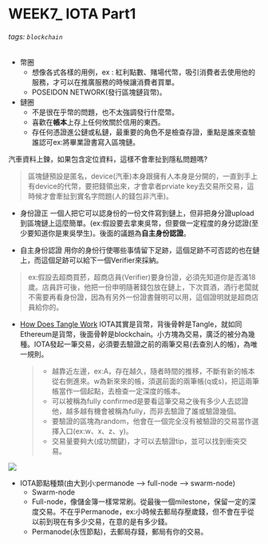 # WEEK7_ IOTA Part1
###### tags: `blockchain`

- 幣圈
    - 想像各式各樣的用例，ex : 紅利點數、賭場代幣，吸引消費者去使用他的服務，才可以在推廣服務的時候讓消費者買單。
    - POSEIDON NETWORK(發行區塊鏈貨幣)。
- 鏈圈
    - 不是很在乎幣的問題，也不太強調發行什麼幣。
    - 喜歡在**帳本**上存上任何攸關於信用的東西。
    - 存任何憑證進公鏈或私鏈，最重要的角色不是檢查存證，重點是誰來查驗誰認可ex:將畢業證書寫入區塊鏈。


汽車資料上鍊，如果包含定位資料，這樣不會牽扯到隱私問題嗎?
>區塊鏈預設是匿名，device(汽車)本身跟擁有人本身是分開的，一直到手上有device的代幣，要把錢領出來，才會拿者prviate key去交易所交易，這時候才會牽扯到實名字問題(人的錢包非汽車)。

- 身份證正
一個人把它可以認身份的一份文件寫到鏈上，但非把身分證upload到區塊鏈上這麼簡單。(ex:假設要去拿東吳幣，但要做一定程度的身分認證(至少要知道你是東吳學生)。後面的議題為**自主身份認證**。

- 自主身份認證
用你的身份行使哪些事情留下足跡，這個足跡不可否認的也在鏈上，而這個足跡可以給下一個Verifier來採納。
>ex:假設去超商買菸，超商店員(Verifier)要身份證，必須先知道你是否滿18歲。店員許可後，他把一份申明隨著錢包放在鏈上，下次買酒，酒行老闆就不需要再看身份證，因為有另外一份證書聲明可以用，這個證明就是超商店員給你的。

- [How Does Tangle Work](https://github.com/noneymous/iota-consensus-presentation/blob/master/iota_consensus_v1.1_spanish.md)
IOTA其實是貨幣，背後骨幹是Tangle，就如同Ethereum是貨幣，後面骨幹是blockchain。小方塊為交易，廣泛的被分為幾種。IOTA發起一筆交易，必須要去驗證之前的兩筆交易(去查別人的帳)，為唯一規則。 

    >- 越靠近左邊，ex:A，存在越久，隨者時間的推移，不斷有新的帳本從右側進來。w為新來來的帳，須選前面的兩筆帳(q或s)，把這兩筆帳當作一個起點，去檢查一定深度的帳本。
    >- 可以被稱為fully confirmed是要看這筆交易之後有多少人去認證他，越多越有機會被稱為fully，而非去驗證了誰或驗證幾個。
    >- 要驗證的區塊為random，他會在一個完全沒有被驗證的交易當作選擇入口(ex:w、x、z、y)。
    >- 交易量要夠大(成功關鍵)，才可以去驗證tip，並可以找到衝突交易。

![](https://i.imgur.com/hBj1bgA.png)

- IOTA節點種類(由大到小:permanode --> full-node --> swarm-node)
    -  Swarm-node
    -  Full-node，像儲金簿一樣常常刷。從最後一個milestone，保留一定的深度交易。不在乎Permanode，ex:小時候去郵局存壓歲錢，但不會在乎從以前到現在有多少交易，在意的是有多少錢。
    -  Permanode(永恆節點)，去郵局存錢，郵局有你的交易。

